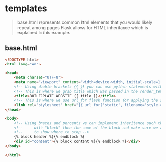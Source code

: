# templates
> base.html represents common html elements that you would likely repeat among pages
> Flask allows for HTML inheritance which is explained in this example.

## base.html
```html
<!DOCTYPE html>
<html lang="en">

<head>
    <meta charset="UTF-8">
    <meta name="viewport" content="width=device-width, initial-scale=1.0">
    <!-- Using double brackets {{ }} you can use python statements within HTML -->
    <!-- This is where we grab title which was passed in the render_template function -->
    <title>BOILERPLATE WEBSITE {{ title }}</title>
    <!-- This is where we use url_for flask function for applying the stylesheet -->
    <link rel="stylesheet" href="{{ url_for('static', filename='style.css') }}">
</head>

<body>
    <!-- Using braces and percents we can implement inheritance such that we begin -->
    <!--     with "block" then the name of the block and make sure we add an endblock -->
    <!--     to show where to stop -->
    {% block header %}{% endblock %}
    <div id="content">{% block content %}{% endblock %}</div>
</body>

</html>
```